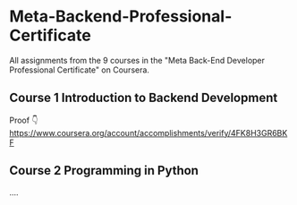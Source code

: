 # Meta-Backend-Professional-Certificate
All assignments from the 9 courses in the "Meta Back-End Developer Professional Certificate" on Coursera.

## Course 1 Introduction to Backend Development
Proof 👇
https://www.coursera.org/account/accomplishments/verify/4FK8H3GR6BKF

## Course 2 Programming in Python
....
